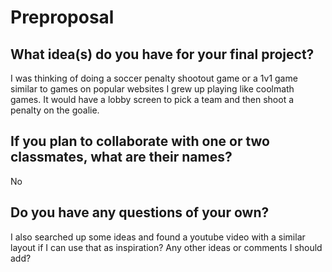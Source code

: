 # Preproposal

## What idea(s) do you have for your final project?

I was thinking of doing a soccer penalty shootout game or a 1v1 game similar to games on popular websites I grew up playing like coolmath games. It would have a lobby screen to pick a team and then shoot a penalty on the goalie.

## If you plan to collaborate with one or two classmates, what are their names?

No

## Do you have any questions of your own?

I also searched up some ideas and found a youtube video with a similar layout if I can use that as inspiration?
Any other ideas or comments I should add?
